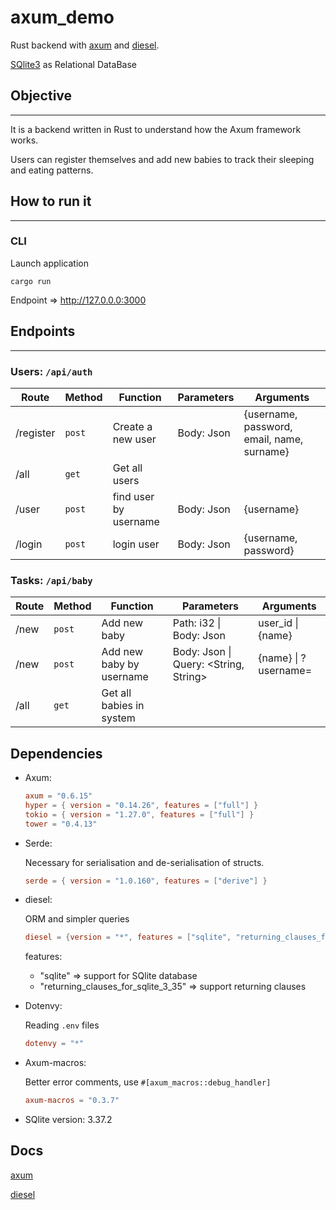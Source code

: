 # axum_demo

Rust backend with [axum](https://github.com/tokio-rs/axum) and [diesel](https://github.com/diesel-rs/diesel).

[SQlite3](https://sqlite.org/index.html) as Relational DataBase

## Objective

---

It is a backend written in Rust to understand how the Axum framework works.

Users can register themselves and add new babies to track their sleeping and eating patterns.

## How to run it

---

### CLI

Launch application

`cargo run`

Endpoint => <http://127.0.0.0:3000>

## Endpoints

 ---

### Users: `/api/auth`

| Route     | Method | Function              | Parameters | Arguments                                  |
| --------- | ------ | --------------------- | ---------- | ------------------------------------------ |
| /register | `post` | Create a new user     | Body: Json | {username, password, email, name, surname} |
| /all      | `get`  | Get all users         |
| /user     | `post` | find user by username | Body: Json | {username}                                 |
| /login    | `post` | login user            | Body: Json | {username, password}                       |

### Tasks: `/api/baby`

| Route      | Method | Function                 | Parameters                            | Arguments            |
| ---------- | ------ | ------------------------ | ------------------------------------- | -------------------- |
| /new       | `post` | Add new baby             | Path: i32 \| Body: Json               | user_id \| {name}    |
| /new       | `post` | Add new baby by username | Body: Json \| Query: <String, String> | {name} \| ?username= |
| /all       | `get`  | Get all babies in system |                                       |                      |

## Dependencies

- Axum:

    ```toml
    axum = "0.6.15"
    hyper = { version = "0.14.26", features = ["full"] }
    tokio = { version = "1.27.0", features = ["full"] }
    tower = "0.4.13"
    ```

- Serde:

    Necessary for serialisation and de-serialisation of structs.

    ```toml
    serde = { version = "1.0.160", features = ["derive"] }
    ```

- diesel:

    ORM and simpler queries

    ```toml
    diesel = {version = "*", features = ["sqlite", "returning_clauses_for_sqlite_3_35"]}
    ```

    features:
  - "sqlite" => support for SQlite database
  - "returning_clauses_for_sqlite_3_35" => support returning clauses

- Dotenvy:

    Reading `.env` files

    ```toml
    dotenvy = "*"
    ```

- Axum-macros:

    Better error comments, use `#[axum_macros::debug_handler]`

    ```toml
    axum-macros = "0.3.7"
    ```

- SQlite version: 3.37.2

## Docs

[axum](https://docs.rs/axum/latest/axum/)

[diesel](https://docs.rs/diesel/latest/diesel/)
